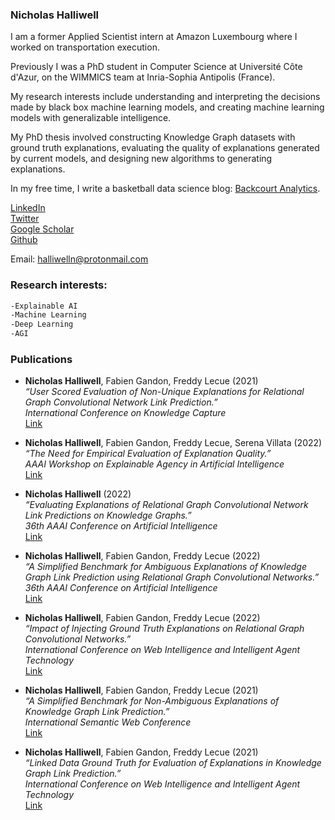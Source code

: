 ### Nicholas Halliwell

I am a former Applied Scientist intern at Amazon Luxembourg where I worked on transportation execution.

Previously I was a PhD student in Computer Science at Université Côte d'Azur, on the WIMMICS team at Inria-Sophia Antipolis (France).

My research interests include understanding and interpreting the decisions made by black box machine learning models, and creating machine learning models with generalizable intelligence. 

My PhD thesis involved constructing Knowledge Graph datasets with ground truth explanations, evaluating the quality of explanations generated by current models, and designing new algorithms to generating explanations.

In my free time, I write a basketball data science blog: [Backcourt Analytics](https://backcourtanalytics.substack.com/profile/notes). 

[LinkedIn](https://www.linkedin.com/in/nicholas-halliwell-phd-086324100)  
[Twitter](https://twitter.com/halliwelln06)  
[Google Scholar](https://scholar.google.com/citations?user=TM1ZL9IAAAAJ&hl=en&oi=ao)  
[Github](https://github.com/halliwelln)  


Email: [halliwelln@protonmail.com](halliwelln@protonmail.com)

### Research interests:

```markdown
-Explainable AI
-Machine Learning
-Deep Learning
-AGI
```

### Publications

- **Nicholas Halliwell**, Fabien Gandon, Freddy Lecue (2021)  
  *“User Scored Evaluation of Non-Unique Explanations for Relational Graph Convolutional Network Link Prediction.”*  
  *International Conference on Knowledge Capture*  
  [Link](https://hal.archives-ouvertes.fr/hal-03402766)

- **Nicholas Halliwell**, Fabien Gandon, Freddy Lecue, Serena Villata (2022)  
  *“The Need for Empirical Evaluation of Explanation Quality.”*  
  *AAAI Workshop on Explainable Agency in Artificial Intelligence*  
  [Link](https://hal.archives-ouvertes.fr/hal-03591012)

- **Nicholas Halliwell** (2022)  
  *“Evaluating Explanations of Relational Graph Convolutional Network Link Predictions on Knowledge Graphs.”*  
  *36th AAAI Conference on Artificial Intelligence*  
  [Link](https://hal.archives-ouvertes.fr/hal-03454121)

- **Nicholas Halliwell**, Fabien Gandon, Freddy Lecue (2022)  
  *“A Simplified Benchmark for Ambiguous Explanations of Knowledge Graph Link Prediction using Relational Graph Convolutional Networks.”*  
  *36th AAAI Conference on Artificial Intelligence*  
  [Link](https://hal.archives-ouvertes.fr/hal-03434544)
  
- **Nicholas Halliwell**, Fabien Gandon, Freddy Lecue (2022)  
  *“Impact of Injecting Ground Truth Explanations on Relational Graph Convolutional Networks.”*  
  *International Conference on Web Intelligence and Intelligent Agent Technology*  
  [Link](https://hal.archives-ouvertes.fr/hal-03771424)

- **Nicholas Halliwell**, Fabien Gandon, Freddy Lecue (2021)  
  *“A Simplified Benchmark for Non-Ambiguous Explanations of Knowledge Graph Link Prediction.”*  
  *International Semantic Web Conference*  
  [Link](https://hal.archives-ouvertes.fr/hal-03339562)

- **Nicholas Halliwell**, Fabien Gandon, Freddy Lecue (2021)  
  *“Linked Data Ground Truth for Evaluation of Explanations in Knowledge Graph Link Prediction.”*  
  *International Conference on Web Intelligence and Intelligent Agent Technology*  
  [Link](https://hal.archives-ouvertes.fr/hal-03430113)
